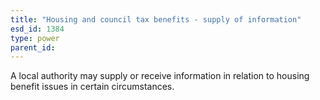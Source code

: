 ```yaml
---
title: "Housing and council tax benefits - supply of information"
esd_id: 1384
type: power
parent_id:  
---
```


A local authority may supply or receive information in relation to housing benefit issues in certain circumstances.

